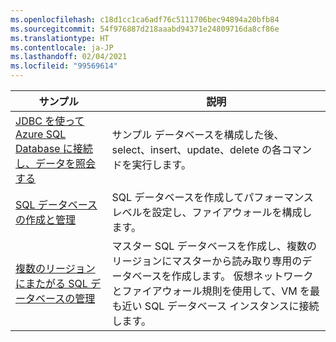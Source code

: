 ```yaml
---
ms.openlocfilehash: c18d1cc1ca6adf76c5111706bec94894a20bfb84
ms.sourcegitcommit: 54f976887d218aaabd94371e24809716da8cf86e
ms.translationtype: HT
ms.contentlocale: ja-JP
ms.lasthandoff: 02/04/2021
ms.locfileid: "99569614"
---
```

|サンプル   |説明  |
|---------|---------|
| [JDBC を使って Azure SQL Database に接続し、データを照会する][3] | サンプル データベースを構成した後、select、insert、update、delete の各コマンドを実行します。 |
| [SQL データベースの作成と管理][1] | SQL データベースを作成してパフォーマンス レベルを設定し、ファイアウォールを構成します。|
| [複数のリージョンにまたがる SQL データベースの管理][2] | マスター SQL データベースを作成し、複数のリージョンにマスターから読み取り専用のデータベースを作成します。 仮想ネットワークとファイアウォール規則を使用して、VM を最も近い SQL データベース インスタンスに接続します。 | 

[1]: https://github.com/Azure-Samples/sql-database-java-manage-db/
[2]: https://github.com/Azure-Samples/sql-database-java-manage-sql-databases-across-regions
[3]: /azure/sql-database/sql-database-connect-query-java
